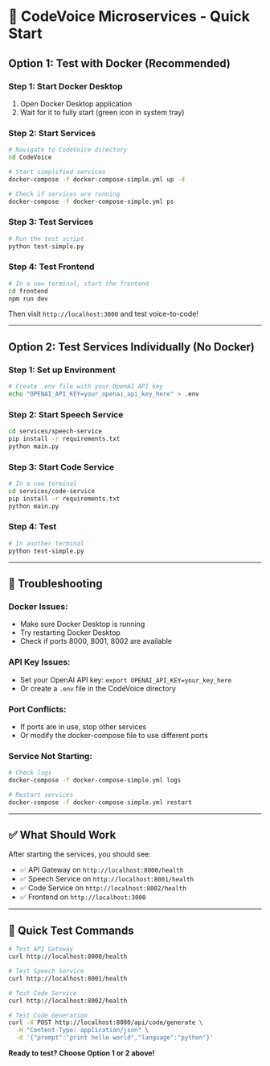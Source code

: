 # 🚀 CodeVoice Microservices - Quick Start

## **Option 1: Test with Docker (Recommended)**

### **Step 1: Start Docker Desktop**
1. Open Docker Desktop application
2. Wait for it to fully start (green icon in system tray)

### **Step 2: Start Services**
```bash
# Navigate to CodeVoice directory
cd CodeVoice

# Start simplified services
docker-compose -f docker-compose-simple.yml up -d

# Check if services are running
docker-compose -f docker-compose-simple.yml ps
```

### **Step 3: Test Services**
```bash
# Run the test script
python test-simple.py
```

### **Step 4: Test Frontend**
```bash
# In a new terminal, start the frontend
cd frontend
npm run dev
```

Then visit `http://localhost:3000` and test voice-to-code!

---

## **Option 2: Test Services Individually (No Docker)**

### **Step 1: Set up Environment**
```bash
# Create .env file with your OpenAI API key
echo "OPENAI_API_KEY=your_openai_api_key_here" > .env
```

### **Step 2: Start Speech Service**
```bash
cd services/speech-service
pip install -r requirements.txt
python main.py
```

### **Step 3: Start Code Service**
```bash
# In a new terminal
cd services/code-service
pip install -r requirements.txt
python main.py
```

### **Step 4: Test**
```bash
# In another terminal
python test-simple.py
```

---

## **🔧 Troubleshooting**

### **Docker Issues:**
- Make sure Docker Desktop is running
- Try restarting Docker Desktop
- Check if ports 8000, 8001, 8002 are available

### **API Key Issues:**
- Set your OpenAI API key: `export OPENAI_API_KEY=your_key_here`
- Or create a `.env` file in the CodeVoice directory

### **Port Conflicts:**
- If ports are in use, stop other services
- Or modify the docker-compose file to use different ports

### **Service Not Starting:**
```bash
# Check logs
docker-compose -f docker-compose-simple.yml logs

# Restart services
docker-compose -f docker-compose-simple.yml restart
```

---

## **✅ What Should Work**

After starting the services, you should see:
- ✅ API Gateway on `http://localhost:8000/health`
- ✅ Speech Service on `http://localhost:8001/health`
- ✅ Code Service on `http://localhost:8002/health`
- ✅ Frontend on `http://localhost:3000`

---

## **🎯 Quick Test Commands**

```bash
# Test API Gateway
curl http://localhost:8000/health

# Test Speech Service
curl http://localhost:8001/health

# Test Code Service
curl http://localhost:8002/health

# Test Code Generation
curl -X POST http://localhost:8000/api/code/generate \
  -H "Content-Type: application/json" \
  -d '{"prompt":"print hello world","language":"python"}'
```

**Ready to test? Choose Option 1 or 2 above!** 